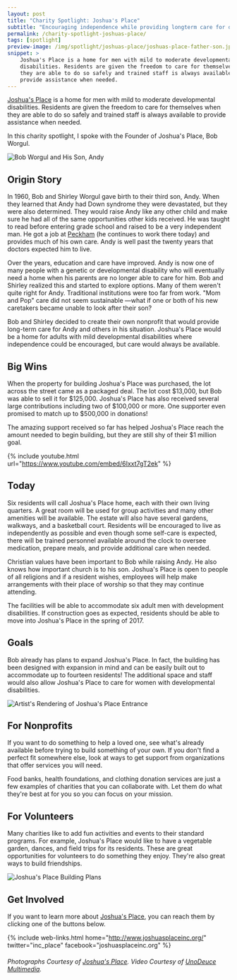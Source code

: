 ```yaml
---
layout: post
title: "Charity Spotlight: Joshua's Place"
subtitle: "Encouraging independence while providing longterm care for developmentally disabled men."
permalink: /charity-spotlight-joshuas-place/
tags: [spotlight]
preview-image: /img/spotlight/joshuas-place/joshuas-place-father-son.jpg
snippet: >
    Joshua's Place is a home for men with mild to moderate developmental
    disabilities. Residents are given the freedom to care for themselves when
    they are able to do so safely and trained staff is always available to
    provide assistance when needed.
---
```


[Joshua's Place][1] is a home for men with mild to moderate developmental disabilities. Residents are given the freedom to care for themselves when they are able to do so safely and trained staff is always available to provide assistance when needed.

In this charity spotlight, I spoke with the Founder of Joshua's Place, Bob Worgul.

![][5]

## Origin Story

In 1960, Bob and Shirley Worgul gave birth to their third son, Andy. When they learned that Andy had Down syndrome they were devastated, but they were also determined. They would raise Andy like any other child and make sure he had all of the same opportunities other kids received. He was taught to read before entering grade school and raised to be a very independent man. He got a job at [Peckham][3] (he continues to work there today) and provides much of his own care. Andy is well past the twenty years that doctors expected him to live.

Over the years, education and care have improved. Andy is now one of many people with a genetic or developmental disability who will eventually need a home when his parents are no longer able to care for him. Bob and Shirley realized this and started to explore options. Many of them weren't quite right for Andy. Traditional institutions were too far from work. "Mom and Pop" care did not seem sustainable &mdash;what if one or both of his new caretakers became unable to look after their son?

Bob and Shirley decided to create their own nonprofit that would provide long-term care for Andy and others in his situation. Joshua's Place would be a home for adults with mild developmental disabilities where independence could be encouraged, but care would always be available.

## Big Wins

When the property for building Joshua's Place was purchased, the lot across the street came as a packaged deal. The lot cost $13,000, but Bob was able to sell it for $125,000. Joshua's Place has also received several large contributions including two of $100,000 or more. One supporter even promised to match up to $500,000 in donations!

The amazing support received so far has helped Joshua's Place reach the amount needed to begin building, but they are still shy of their $1 million goal.

{% include youtube.html url="https://www.youtube.com/embed/6Ixxt7gT2ek" %}

## Today

Six residents will call Joshua's Place home, each with their own living quarters. A great room will be used for group activities and many other amenities will be available. The estate will also have several gardens, walkways, and a basketball court. Residents will be encouraged to live as independently as possible and even though some self-care is expected, there will be trained personnel available around the clock to oversee medication, prepare meals, and provide additional care when needed.

Christian values have been important to Bob while raising Andy. He also knows how important church is to his son. Joshua's Place is open to people of all religions and if a resident wishes, employees will help make arrangements with their place of worship so that they may continue attending.

The facilities will be able to accommodate six adult men with development disabilities. If construction goes as expected, residents should be able to move into Joshua's Place in the spring of 2017.

## Goals

Bob already has plans to expand Joshua's Place. In fact, the building has been designed with expansion in mind and can be easily built out to accommodate up to fourteen residents! The additional space and staff would also allow Joshua's Place to care for women with developmental disabilities.

![][4]

## For Nonprofits

If you want to do something to help a loved one, see what's already available before trying to build something of your own. If you don't find a perfect fit somewhere else, look at ways to get support from organizations that offer services you will need.

Food banks, health foundations, and clothing donation services are just a few examples of charities that you can collaborate with. Let them do what they're best at for you so you can focus on your mission.

## For Volunteers

Many charities like to add fun activities and events to their standard programs. For example, Joshua's Place would like to have a vegetable garden, dances, and field trips for its residents. These are great opportunities for volunteers to do something they enjoy. They're also great ways to build friendships.

![][6]

## Get Involved

If you want to learn more about [Joshua's Place][1], you can reach them by clicking one of the buttons below.

{% include web-links.html home="http://www.joshuasplaceinc.org/" twitter="inc_place" facebook="joshuasplaceinc.org" %}

###### Photographs Courtesy of [Joshua's Place][2]. Video Courtesy of [UnoDeuce Multimedia][7].



[1]: http://www.joshuasplaceinc.org/ "Joshua's Place Homepage"
[2]: https://www.facebook.com/joshuasplaceinc.org "Joshua's Place on Facebook"
[3]: http://www.peckham.org/ "Peckham, Inc. Homepage"
[4]: /img/spotlight/joshuas-place/joshuas-place-concept.jpg "Artist's Rendering of Joshua's Place Entrance"
[5]: /img/spotlight/joshuas-place/joshuas-place-father-son.jpg "Bob Worgul and His Son, Andy"
[6]: /img/spotlight/joshuas-place/joshuas-place-plans.png "Joshua's Place Building Plans"
[7]: http://www.unodeuce.com/ "UnoDeuce Multimedia Homepage"
